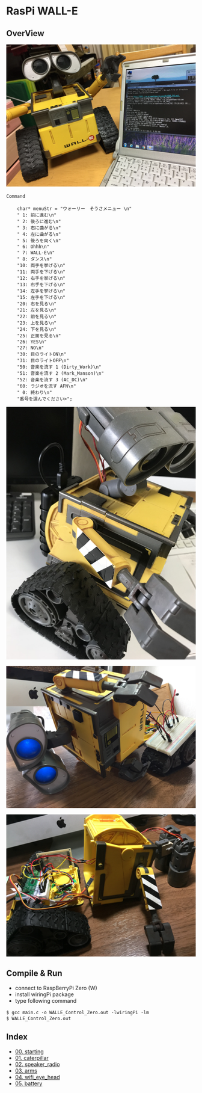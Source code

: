 # RasPi WALL-E

## OverView

![](pics/IMG_0182.JPG)


```
Command

    char* menuStr = "ウォーリー　そうさメニュー \n"
    " 1: 前に進む\n"
    " 2: 後ろに進む\n"
    " 3: 右に曲がる\n"
    " 4: 左に曲がる\n"
    " 5: 後ろを向く\n"
    " 6: Ohhh\n"
    " 7: WALL-E\n"
    " 8: ダンス\n"
    "10: 両手を挙げる\n"
    "11: 両手を下げる\n"
    "12: 右手を挙げる\n"
    "13: 右手を下げる\n"
    "14: 左手を挙げる\n"
    "15: 左手を下げる\n"
    "20: 右を見る\n"
    "21: 左を見る\n"
    "22: 前を見る\n"
    "23: 上を見る\n"
    "24: 下を見る\n"
    "25: 正面を見る\n"
    "26: YES\n"
    "27: NO\n"
    "30: 目のライトON\n"
    "31: 目のライトOFF\n"
    "50: 音楽を流す 1 (Dirty_Work)\n"
    "51: 音楽を流す 2 (Mark_Manson)\n"
    "52: 音楽を流す 3 (AC_DC)\n"
    "60: ラジオを流す AFN\n"
    " 0: 終わり\n"
    "番号を選んでください>";
```

![](pics/IMG_0866.JPG)

![](pics/IMG_0258.JPG)

![](pics/IMG_0468.JPG)


## Compile & Run

* connect to RaspBerryPi Zero (W)
* install wiringPi package
* type following command

```
$ gcc main.c -o WALLE_Control_Zero.out -lwiringPi -lm
$ WALLE_Control_Zero.out
```

## Index

* [00. starting](00_starting.md)
* [01. caterpillar](01_caterpillar.md)
* [02. speaker_radio](02_speaker_radio.md)
* [03. arms](03_arms.md)
* [04. wifi_eye_head](04_wifi_eye_head.md)
* [05. battery](05_battery.md)

